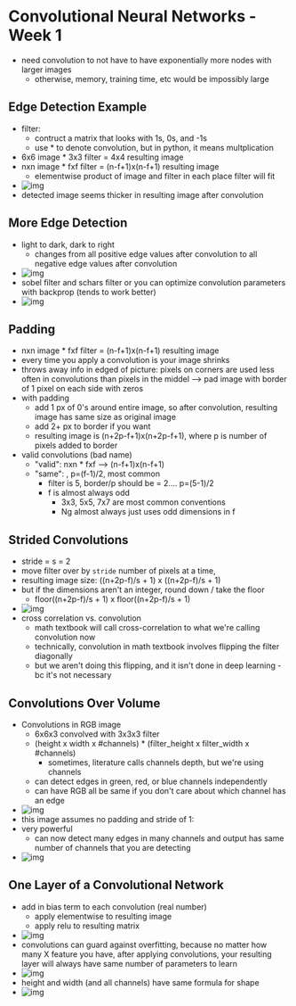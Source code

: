 # Convolutional Neural Networks - Week 1

- need convolution to not have to have exponentially more nodes with larger images
  - otherwise, memory, training time, etc would be impossibly large

## Edge Detection Example

- filter:
  - contruct a matrix that looks with 1s, 0s, and -1s
  - use * to denote convolution, but in python, it means multplication
- 6x6 image * 3x3 filter = 4x4 resulting image 
- nxn image * fxf filter = (n-f+1)x(n-f+1) resulting image 
  - elementwise product of image and filter in each place filter will fit
- ![img](https://github.com/chriseal/deep_learning_ai/4_ConvolutionalNeuralNetworks/blob/master/week1/4wk1_convolution_visual.png)
- detected image seems thicker in resulting image after convolution

## More Edge Detection

- light to dark, dark to right
  - changes from all positive edge values after convolution to all negative edge values after convolution
- ![img](https://github.com/chriseal/deep_learning_ai/4_ConvolutionalNeuralNetworks/blob/master/week1/4wk1_convolution_vertical_and_horizontal_filters.png)
- sobel filter and schars filter or you can optimize convolution parameters with backprop (tends to work better)
- ![img](https://github.com/chriseal/deep_learning_ai/4_ConvolutionalNeuralNetworks/blob/master/week1/4wk1_convolution_filter_options.png)

## Padding

- nxn image * fxf filter = (n-f+1)x(n-f+1) resulting image 
- every time you apply a convolution is your image shrinks
- throws away info in edged of picture: pixels on corners are used less often in convolutions than pixels in the middel
--> pad image with border of 1 pixel on each side with zeros
- with padding
  - add 1 px of 0's around entire image, so after convolution, resulting image has same size as original image
  - add 2+ px to border if you want
  - resulting image is (n+2p-f+1)x(n+2p-f+1), where p is number of pixels added to border
- valid convolutions (bad name)
  - "valid": nxn * fxf --> (n-f+1)x(n-f+1)
  - "same": , p=(f-1)/2, most common
    - filter is 5, border/p should be = 2.... p=(5-1)/2
    - f is almost always odd  
      - 3x3, 5x5, 7x7 are most common conventions
      - Ng almost always just uses odd dimensions in f
      
## Strided Convolutions

- stride = s = 2
- move filter over by `stride` number of pixels at a time, 
- resulting image size: ((n+2p-f)/s + 1) x ((n+2p-f)/s + 1)
- but if the dimensions aren't an integer, round down / take the floor
  - floor((n+2p-f)/s + 1) x floor((n+2p-f)/s + 1)
- ![img](https://github.com/chriseal/deep_learning_ai/4_ConvolutionalNeuralNetworks/blob/master/week1/4wk1_convolution_resulting_size.png)
- cross correlation vs. convolution
  - math textbook will call cross-correlation to what we're calling convolution now
  - technically, convolution in math textbook involves flipping the filter diagonally
  - but we aren't doing this flipping, and it isn't done in deep learning - bc it's not necessary

## Convolutions Over Volume

- Convolutions in RGB image
  - 6x6x3 convolved with 3x3x3 filter
  - (height x width x #channels) * (filter_height x filter_width x #channels)
    - sometimes, literature calls channels depth, but we're using channels
  - can detect edges in green, red, or blue channels independently
  - can have RGB all be same if you don't care about which channel has an edge
- ![img](https://github.com/chriseal/deep_learning_ai/4_ConvolutionalNeuralNetworks/blob/master/week1/4wk1_convolution_on_3d_volumes.png)
- this image assumes no padding and stride of 1:
- very powerful
  - can now detect many edges in many channels and output has same number of channels that you are detecting
- ![img](https://github.com/chriseal/deep_learning_ai/4_ConvolutionalNeuralNetworks/blob/master/week1/4wk1_convolution_multiple_filters.png)

## One Layer of a Convolutional Network

- add in bias term to each convolution (real number) 
  - apply elementwise to resulting image
  - apply relu to resulting matrix
- ![img](https://github.com/chriseal/deep_learning_ai/4_ConvolutionalNeuralNetworks/blob/master/week1/4wk1_convolution_layer.png)
- convolutions can guard against overfitting, because no matter how many X feature you have, after applying convolutions, your resulting layer will always have same number of parameters to learn
- ![img](https://github.com/chriseal/deep_learning_ai/4_ConvolutionalNeuralNetworks/blob/master/week1/4wk1_convolution_layer_num_params.png)
- height and width (and all channels) have same formula for shape
- ![img](https://github.com/chriseal/deep_learning_ai/4_ConvolutionalNeuralNetworks/blob/master/week1/4wk1_convolution_summary_of_notation.png)


